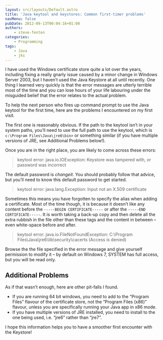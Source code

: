 ```yaml
---
layout: src/layouts/Default.astro
title: 'Java keytool and keystores: Common first-timer problems'
navMenu: false
pubDate: 2012-09-13T00:04:16+01:00
authors:
    - steve-fenton
categories:
    - Programming
tags:
    - Java
    - jks
---
```


I have used the Windows certificate store quite a lot over the years, including fixing a really gnarly issue caused by a minor change in Windows Server 2003, but I haven’t used the Java Keystore at all until recently. One thing I learned very quickly is that the error messages are utterly terrible most of the time and you can lose hours of your life labouring under the misguided belief that the error relates to the actual problem.

To help the next person who fires up command prompt to use the Java keytool for the first time, here are the problems I encountered on my first visit.

The first one is reasonably obvious. If the path to the keytool isn’t in your system paths, you’ll need to use the full path to use the keytool, which is `c:\Program Files\Java\jre6\bin>` or something similar (if you have multiple versions of JRE, see Additional Problems below!).

Once you are in the right place, you are likely to come across these errors:

> keytool error: java.io.IOException: Keystore was tampered with, or password was incorrect

The default password is *changeit*. You should probably follow that advice, but you’ll need to know this default password to get started.

> keytool error: java.lang.Exception: Input not an X.509 certificate

Sometimes this means you have forgotten to specify the alias when adding a certificate. Most of the time though, it is because it doesn’t like any content before the `-----BEGIN CERTIFICATE-----` or after the `-----END CERTIFICATE-----`. It is worth taking a back-up copy and then delete all the extra rubbish in the file other than these tags and the content in between – even white-space before and after.

> keytool error: java.io.FileNotFoundException: C:\\Program Files\\Java\\jre6\\lib\\security\\cacerts (Access is denied)

Browse the the file specified in the error message and give yourself permission to modify it – by default on Windows 7, SYSTEM has full access, but you will be read only.

## Additional Problems

As if that wasn’t enough, here are other pit-falls I found.

- If you are running 64 bit windows, you need to add to the “Program Files” flavour of the certificate store, not the “Program Files (x86)” flavour, unless you are specifically running your Java app in x86 mode.
- If you have multiple versions of JRE installed, you need to install to the one being used, i.e. “jre6” rather than “jre7”.

I hope this information helps you to have a smoother first encounter with the Keystore!